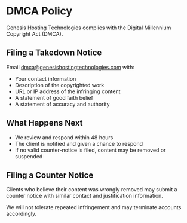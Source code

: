 # DMCA Policy

Genesis Hosting Technologies complies with the Digital Millennium Copyright Act (DMCA).

## Filing a Takedown Notice

Email dmca@genesishostingtechnologies.com with:

- Your contact information
- Description of the copyrighted work
- URL or IP address of the infringing content
- A statement of good faith belief
- A statement of accuracy and authority

## What Happens Next

- We review and respond within 48 hours
- The client is notified and given a chance to respond
- If no valid counter-notice is filed, content may be removed or suspended

## Filing a Counter Notice

Clients who believe their content was wrongly removed may submit a counter notice with similar contact and justification information.

We will not tolerate repeated infringement and may terminate accounts accordingly.
